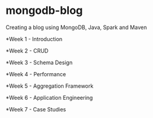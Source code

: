 # mongodb-blog
Creating a blog using MongoDB, Java, Spark and Maven

*Week 1
	- Introduction
	
*Week 2
	- CRUD

*Week 3
	- Schema Design

*Week 4
	- Performance

*Week 5
	- Aggregation Framework 

*Week 6
	- Application Engineering

*Week 7
	- Case Studies 